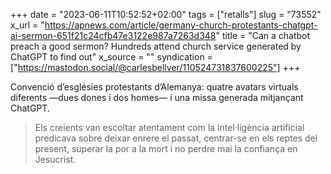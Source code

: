 +++
date = "2023-06-11T10:52:52+02:00"
tags = ["retalls"]
slug = "73552"
x_url = "https://apnews.com/article/germany-church-protestants-chatgpt-ai-sermon-651f21c24cfb47e3122e987a7263d348"
title = "Can a chatbot preach a good sermon? Hundreds attend church service generated by ChatGPT to find out"
x_source = ""
syndication = ["https://mastodon.social/@carlesbellver/110524731837600225"]
+++

Convenció d’esglésies protestants d’Alemanya: quatre avatars virtuals diferents —dues dones i dos homes— i una missa generada mitjançant ChatGPT.

> Els creients van escoltar atentament com la intel·ligència artificial predicava sobre deixar enrere el passat, centrar-se en els reptes del present, superar la por a la mort i no perdre mai la confiança en Jesucrist.
